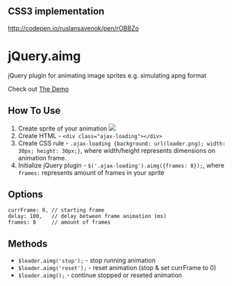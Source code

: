 ## CSS3 implementation 
http://codepen.io/ruslansavenok/pen/rOBBZo

jQuery.aimg
===========
jQuery plugin for animating image sprites e.g. simulating apng format

Check out [The Demo](https://dl.dropboxusercontent.com/u/18659172/code/jquery.aimg/v0.3/demo/index.html)

## How To Use
1. Create sprite of your animation ![](http://beta.hstor.org/storage1/23f0d0f4/61944ec6/871774fb/7bb1a6b9.png)
2. Create HTML - `<div class="ajax-loading"></div>`
3. Create CSS rule - `.ajax-loading {background: url(loader.png); width: 30px; height: 30px;}`, where width/height represents dimensions on animation frame.
4. Initialize jQuery plugin - `$('.ajax-loading').aimg({frames: 8});`, where `frames:` represents amount of frames in your sprite

## Options
    currFrame: 0, // starting frame
    delay: 100,   // delay between frame animation (ms)
    frames: 8     // amount of frames

## Methods
* `$loader.aimg('stop');` - stop running animation
* `$loader.aimg('reset');` - reset animation (stop & set currFrame to 0)
* `$loader.aimg();` - continue stopped or reseted animation
